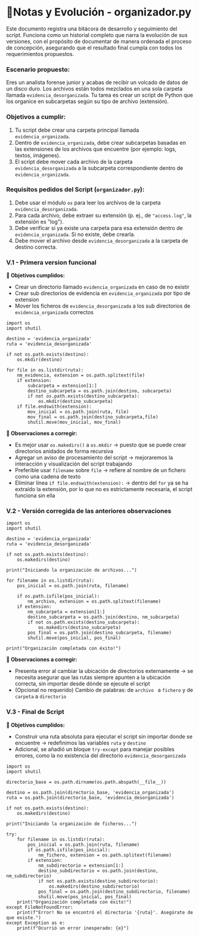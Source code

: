 # 📝Notas y Evolución - organizador.py
Este documento registra una bitácora de desarrollo y seguimiento del script. Funciona como un historial completo que narra la evolución de sus versiones, con el propósito de documentar de manera ordenada el proceso de concepción, asegurando que el resultado final cumpla con todos los requerimientos propuestos.

### Escenario propuesto: 
Eres un analista forense junior y acabas de recibir un volcado de datos de un disco duro. Los archivos están todos mezclados en una sola carpeta llamada `evidencia_desorganizada`. Tu tarea es crear un script de Python que los organice en subcarpetas según su tipo de archivo (extensión).

### Objetivos a cumplir:
1. Tu script debe crear una carpeta principal llamada `evidencia_organizada`.
2. Dentro de `evidencia_organizada`, debe crear subcarpetas basadas en las extensiones de los archivos que encuentre (por ejemplo: logs, textos, imágenes).
3. El script debe mover cada archivo de la carpeta `evidencia_desorganizada` a la subcarpeta correspondiente dentro de `evidencia_organizada`.

### Requisitos pedidos del Script (`organizador.py`):
1. Debe usar el módulo `os` para leer los archivos de la carpeta `evidencia_desorganizada`.
2. Para cada archivo, debe extraer su extensión (p. ej., de `"access.log"`, la extensión es "log").
3. Debe verificar si ya existe una carpeta para esa extensión dentro de `evidencia_organizada`. Si no existe, debe crearla.
4. Debe mover el archivo desde `evidencia_desorganizada` a la carpeta de destino correcta.

### V.1 - Primera version funcional

**📌 Objetivos cumplidos:**
-  Crear un directorio llamado `evidencia_organizada` en caso de no existir
-  Crear sub directorios de evidencia en `evidencia_organizada` por tipo de extension
-  Mover los ficheros de `evidencia_desorganizada` a los sub directorios de `evidencia_organizada` correctos

```
import os
import shutil

destino = 'evidencia_organizada'
ruta = 'evidencia_desorganizada'

if not os.path.exists(destino):
    os.mkdir(destino)

for file in os.listdir(ruta):
    nm_evidencia, extension = os.path.splitext(file)
    if extension:
        subcarpeta = extension[1:]
        destino_subcarpeta = os.path.join(destino, subcarpeta)
        if not os.path.exists(destino_subcarpeta):
            os.mkdir(destino_subcarpeta)
    if file.endswith(extension):
        mov_inicial = os.path.join(ruta, file)
        mov_final = os.path.join(destino_subcarpeta,file)
        shutil.move(mov_inicial, mov_final)
```

**🔧 Observaciones a corregir:**
-  Es mejor usar `os.makedirs()` a `os.mkdir`  → puesto que se puede crear directorios anidados de forma recursiva
-  Agregar un aviso de procesamiento del script → mejoraremos la interacción y visualización del script trabajando
-  Preferible usar `filename` sobre `file` → refiere al nombre de un fichero como una cadena de texto
-  Eliminar línea `if file.endswith(extension):` → dentro del `for` ya se ha extraído la extensión, por lo que no es estrictamente necesaria, el script funciona sin ella

### V.2 - Versión corregida de las anteriores observaciones

```
import os
import shutil

destino = 'evidencia_organizada'
ruta = 'evidencia_desorganizada'

if not os.path.exists(destino):
    os.makedirs(destino)

print("Iniciando la organización de archivos...")

for filename in os.listdir(ruta):
    pos_inicial = os.path.join(ruta, filename)
    
    if os.path.isfile(pos_inicial):
        nm_archivo, extension = os.path.splitext(filename)
    if extension:
        nm_subcarpeta = extension[1:]
        destino_subcarpeta = os.path.join(destino, nm_subcarpeta)
        if not os.path.exists(destino_subcarpeta):
            os.makedirs(destino_subcarpeta)
        pos_final = os.path.join(destino_subcarpeta, filename)
        shutil.move(pos_inicial, pos_final)

print("Organización completada con éxito!")
```

**🔧 Observaciones a corregir:**
-  Presenta error al cambiar la  ubicación de directorios  externamente → se necesita asegurar que las rutas siempre apunten a la ubicación correcta, sin importar desde dónde se ejecute el script
-  (Opcional no requerido) Cambio de palabras:  de `archivo ` a `fichero` y de `carpeta` a `directorio`

### V.3 - Final de Script

**📌 Objetivos cumplidos:**
-  Construir una ruta absoluta para ejecutar el script sin importar donde se encuentre  → redefinimos  las variables `ruta` y `destino` 
-  Adicional, se añadió un bloque `try-except` para manejar posibles errores, como la no existencia del directorio `evidencia_desorganizada`

```
import os
import shutil

directorio_base = os.path.dirname(os.path.abspath(__file__))

destino = os.path.join(directorio_base, 'evidencia_organizada')
ruta = os.path.join(directorio_base, 'evidencia_desorganizada')

if not os.path.exists(destino):
    os.makedirs(destino)

print("Iniciando la organización de ficheros...")

try:
    for filename in os.listdir(ruta):
        pos_inicial = os.path.join(ruta, filename)
        if os.path.isfile(pos_inicial):
            nm_fichero, extension = os.path.splitext(filename)
        if extension:
            nm_subdirectorio = extension[1:]
            destino_subdirectorio = os.path.join(destino, nm_subdirectorio)
            if not os.path.exists(destino_subdirectorio):
                os.makedirs(destino_subdirectorio)
            pos_final = os.path.join(destino_subdirectorio, filename)
            shutil.move(pos_inicial, pos_final)
    print("Organización completada con éxito!")
except FileNotFoundError:
    print(f"Error! No se encontró el directorio '{ruta}'. Asegúrate de que existe.")
except Exception as e:
    print(f"Ocurrió un error inesperado: {e}")
```
